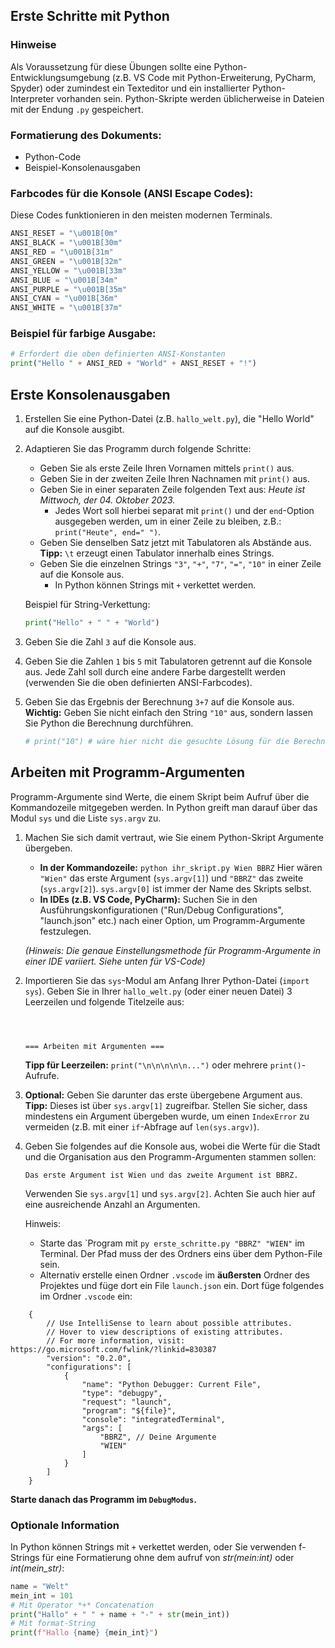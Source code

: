 ## Erste Schritte mit Python

### Hinweise
Als Voraussetzung für diese Übungen sollte eine Python-Entwicklungsumgebung (z.B. VS Code mit Python-Erweiterung, PyCharm, Spyder) oder zumindest ein Texteditor und ein installierter Python-Interpreter vorhanden sein. Python-Skripte werden üblicherweise in Dateien mit der Endung `.py` gespeichert.

### Formatierung des Dokuments:
- Python-Code
- Beispiel-Konsolenausgaben

### Farbcodes für die Konsole (ANSI Escape Codes):
Diese Codes funktionieren in den meisten modernen Terminals.

```python
ANSI_RESET = "\u001B[0m"
ANSI_BLACK = "\u001B[30m"
ANSI_RED = "\u001B[31m"
ANSI_GREEN = "\u001B[32m"
ANSI_YELLOW = "\u001B[33m"
ANSI_BLUE = "\u001B[34m"
ANSI_PURPLE = "\u001B[35m"
ANSI_CYAN = "\u001B[36m"
ANSI_WHITE = "\u001B[37m"
```

### Beispiel für farbige Ausgabe:
```python
# Erfordert die oben definierten ANSI-Konstanten
print("Hello " + ANSI_RED + "World" + ANSI_RESET + "!")
```

## Erste Konsolenausgaben

1.  Erstellen Sie eine Python-Datei (z.B. `hallo_welt.py`), die "Hello World" auf die Konsole ausgibt.

2.  Adaptieren Sie das Programm durch folgende Schritte:
    * Geben Sie als erste Zeile Ihren Vornamen mittels `print()` aus.
    * Geben Sie in der zweiten Zeile Ihren Nachnamen mit `print()` aus.
    * Geben Sie in einer separaten Zeile folgenden Text aus: *Heute ist Mittwoch, der 04. Oktober 2023.*
        * Jedes Wort soll hierbei separat mit `print()` und der `end`-Option ausgegeben werden, um in einer Zeile zu bleiben, z.B.: `print("Heute", end=" ")`.
    * Geben Sie denselben Satz jetzt mit Tabulatoren als Abstände aus. **Tipp:** `\t` erzeugt einen Tabulator innerhalb eines Strings.
    * Geben Sie die einzelnen Strings `"3"`, `"+"`, `"7"`, `"="`, `"10"` in einer Zeile auf die Konsole aus.
        * In Python können Strings mit `+` verkettet werden.

    Beispiel für String-Verkettung:
    ```python
    print("Hello" + " " + "World")
    ```

3.  Geben Sie die Zahl `3` auf die Konsole aus.

4.  Geben Sie die Zahlen `1` bis `5` mit Tabulatoren getrennt auf die Konsole aus. Jede Zahl soll durch eine andere Farbe dargestellt werden (verwenden Sie die oben definierten ANSI-Farbcodes).

5.  Geben Sie das Ergebnis der Berechnung `3+7` auf die Konsole aus.
    **Wichtig:** Geben Sie nicht einfach den String `"10"` aus, sondern lassen Sie Python die Berechnung durchführen.
    ```python
    # print("10") # wäre hier nicht die gesuchte Lösung für die Berechnung
    ```

## Arbeiten mit Programm-Argumenten

Programm-Argumente sind Werte, die einem Skript beim Aufruf über die Kommandozeile mitgegeben werden. In Python greift man darauf über das Modul `sys` und die Liste `sys.argv` zu.

1.  Machen Sie sich damit vertraut, wie Sie einem Python-Skript Argumente übergeben.
    * **In der Kommandozeile:** `python ihr_skript.py Wien BBRZ`
        Hier wären `"Wien"` das erste Argument (`sys.argv[1]`) und `"BBRZ"` das zweite (`sys.argv[2]`). `sys.argv[0]` ist immer der Name des Skripts selbst.
    * **In IDEs (z.B. VS Code, PyCharm):** Suchen Sie in den Ausführungskonfigurationen ("Run/Debug Configurations", "launch.json" etc.) nach einer Option, um Programm-Argumente festzulegen.

    *(Hinweis: Die genaue Einstellungsmethode für Programm-Argumente in einer IDE variiert. Siehe unten für VS-Code)*

2.  Importieren Sie das `sys`-Modul am Anfang Ihrer Python-Datei (`import sys`).
    Geben Sie in Ihrer `hallo_welt.py` (oder einer neuen Datei) 3 Leerzeilen und folgende Titelzeile aus:
    ```



    === Arbeiten mit Argumenten ===
    ```
    **Tipp für Leerzeilen:** `print("\n\n\n\n\n...")` oder mehrere `print()`-Aufrufe.

3.  **Optional:** Geben Sie darunter das erste übergebene Argument aus. **Tipp:** Dieses ist über `sys.argv[1]` zugreifbar. Stellen Sie sicher, dass mindestens ein Argument übergeben wurde, um einen `IndexError` zu vermeiden (z.B. mit einer `if`-Abfrage auf `len(sys.argv)`).

4.  Geben Sie folgendes auf die Konsole aus, wobei die Werte für die Stadt und die Organisation aus den Programm-Argumenten stammen sollen:
    ```
    Das erste Argument ist Wien und das zweite Argument ist BBRZ.
    ```
    Verwenden Sie `sys.argv[1]` und `sys.argv[2]`. Achten Sie auch hier auf eine ausreichende Anzahl an Argumenten.

    Hinweis: 
    * Starte das `Program mit ``py erste_schritte.py "BBRZ" "WIEN"`` im Terminal. Der Pfad muss der des Ordners eins über dem Python-File sein. 
    * Alternativ erstelle einen Ordner ``.vscode`` im **äußersten** Ordner des Projektes und füge dort ein File ``launch.json`` ein. Dort füge folgendes im Ordner ``.vscode`` ein:
```
    {
        // Use IntelliSense to learn about possible attributes.
        // Hover to view descriptions of existing attributes.
        // For more information, visit: https://go.microsoft.com/fwlink/?linkid=830387
        "version": "0.2.0",
        "configurations": [
            {
                "name": "Python Debugger: Current File",
                "type": "debugpy",
                "request": "launch",
                "program": "${file}",
                "console": "integratedTerminal",
                "args": [
                    "BBRZ", // Deine Argumente
                    "WIEN"
                ]
            }
        ]
    }
```

**Starte danach das Programm im ``DebugModus``.**

### Optionale Information
In Python können Strings mit `+` verkettet werden, oder Sie verwenden f-Strings für eine Formatierung ohne dem aufruf von *str(mein:int)* oder *int(mein_str)*:
```python
name = "Welt"
mein_int = 101
# Mit Operator *+* Concatenation
print("Hallo" + " " + name + "-" + str(mein_int))
# Mit format-String
print(f"Hallo {name} {mein_int}")
```

